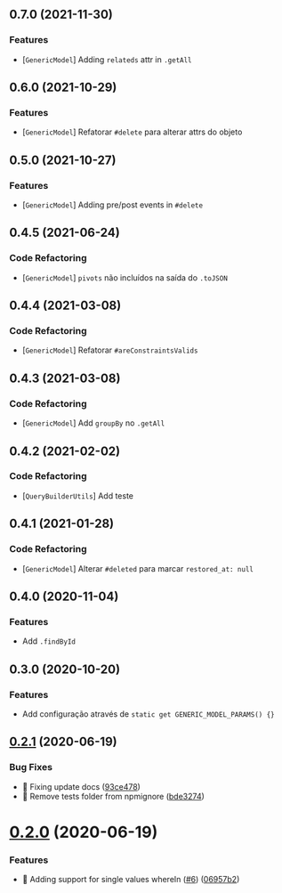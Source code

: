 ## 0.7.0 (2021-11-30)


### Features

* [`GenericModel`] Adding `relateds` attr in `.getAll`

## 0.6.0 (2021-10-29)


### Features

* [`GenericModel`] Refatorar `#delete` para alterar attrs do objeto

## 0.5.0 (2021-10-27)


### Features

* [`GenericModel`] Adding pre/post events in `#delete`

## 0.4.5 (2021-06-24)


### Code Refactoring

* [`GenericModel`] `pivots` não incluídos na saída do `.toJSON`

## 0.4.4 (2021-03-08)


### Code Refactoring

* [`GenericModel`] Refatorar `#areConstraintsValids`

## 0.4.3 (2021-03-08)


### Code Refactoring

* [`GenericModel`] Add `groupBy` no `.getAll`

## 0.4.2 (2021-02-02)


### Code Refactoring

* [`QueryBuilderUtils`] Add teste

## 0.4.1 (2021-01-28)


### Code Refactoring

* [`GenericModel`] Alterar `#deleted` para marcar `restored_at: null`

## 0.4.0 (2020-11-04)


### Features

* Add `.findById`

## 0.3.0 (2020-10-20)


### Features

* Add configuração através de `static get GENERIC_MODEL_PARAMS() {}`

## [0.2.1](https://github.com/contartec-team/generic-model-bookshelf/compare/v0.2.0...v0.2.1) (2020-06-19)


### Bug Fixes

* 🐛 Fixing update docs ([93ce478](https://github.com/contartec-team/generic-model-bookshelf/commit/93ce47860580af6bb59d6774d9a4d9ea23087c55))
* 🐛 Remove tests folder from npmignore ([bde3274](https://github.com/contartec-team/generic-model-bookshelf/commit/bde32748619e586e5487be2c9a2d83a4bdb6bf59))

# [0.2.0](https://github.com/contartec-team/generic-model-bookshelf/compare/v0.1.4...v0.2.0) (2020-06-19)


### Features

* 🎸 Adding support for single values whereIn ([#6](https://github.com/contartec-team/generic-model-bookshelf/issues/6)) ([06957b2](https://github.com/contartec-team/generic-model-bookshelf/commit/06957b29e4174383983487867465d7657d9b4c79))
